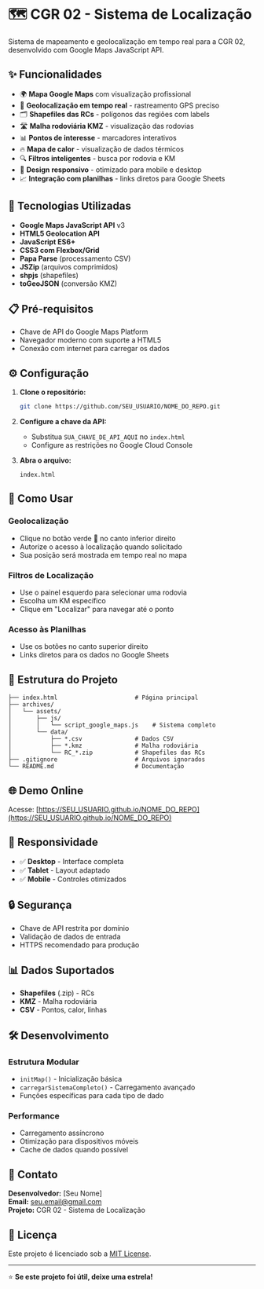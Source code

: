 # 🗺️ CGR 02 - Sistema de Localização

Sistema de mapeamento e geolocalização em tempo real para a CGR 02, desenvolvido com Google Maps JavaScript API.

## ✨ Funcionalidades

- 🌍 **Mapa Google Maps** com visualização profissional
- 📍 **Geolocalização em tempo real** - rastreamento GPS preciso
- 🗂️ **Shapefiles das RCs** - polígonos das regiões com labels
- 🛣️ **Malha rodoviária KMZ** - visualização das rodovias
- 📊 **Pontos de interesse** - marcadores interativos
- 🔥 **Mapa de calor** - visualização de dados térmicos
- 🔍 **Filtros inteligentes** - busca por rodovia e KM
- 📱 **Design responsivo** - otimizado para mobile e desktop
- 📈 **Integração com planilhas** - links diretos para Google Sheets

## 🚀 Tecnologias Utilizadas

- **Google Maps JavaScript API** v3
- **HTML5 Geolocation API**
- **JavaScript ES6+**
- **CSS3 com Flexbox/Grid**
- **Papa Parse** (processamento CSV)
- **JSZip** (arquivos comprimidos)
- **shpjs** (shapefiles)
- **toGeoJSON** (conversão KMZ)

## 📋 Pré-requisitos

- Chave de API do Google Maps Platform
- Navegador moderno com suporte a HTML5
- Conexão com internet para carregar os dados

## ⚙️ Configuração

1. **Clone o repositório:**
   ```bash
   git clone https://github.com/SEU_USUARIO/NOME_DO_REPO.git
   ```

2. **Configure a chave da API:**
   - Substitua `SUA_CHAVE_DE_API_AQUI` no `index.html`
   - Configure as restrições no Google Cloud Console

3. **Abra o arquivo:**
   ```
   index.html
   ```

## 🎯 Como Usar

### Geolocalização
- Clique no botão verde 📍 no canto inferior direito
- Autorize o acesso à localização quando solicitado
- Sua posição será mostrada em tempo real no mapa

### Filtros de Localização
- Use o painel esquerdo para selecionar uma rodovia
- Escolha um KM específico
- Clique em "Localizar" para navegar até o ponto

### Acesso às Planilhas
- Use os botões no canto superior direito
- Links diretos para os dados no Google Sheets

## 📁 Estrutura do Projeto

```
├── index.html                      # Página principal
├── archives/
│   └── assets/
│       ├── js/
│       │   └── script_google_maps.js    # Sistema completo
│       └── data/
│           ├── *.csv               # Dados CSV
│           ├── *.kmz               # Malha rodoviária
│           └── RC_*.zip            # Shapefiles das RCs
├── .gitignore                      # Arquivos ignorados
└── README.md                       # Documentação
```

## 🌐 Demo Online

Acesse: [https://SEU_USUARIO.github.io/NOME_DO_REPO](https://SEU_USUARIO.github.io/NOME_DO_REPO)

## 📱 Responsividade

- ✅ **Desktop** - Interface completa
- ✅ **Tablet** - Layout adaptado
- ✅ **Mobile** - Controles otimizados

## 🔒 Segurança

- Chave de API restrita por domínio
- Validação de dados de entrada
- HTTPS recomendado para produção

## 📊 Dados Suportados

- **Shapefiles** (.zip) - RCs
- **KMZ** - Malha rodoviária
- **CSV** - Pontos, calor, linhas

## 🛠️ Desenvolvimento

### Estrutura Modular
- `initMap()` - Inicialização básica
- `carregarSistemaCompleto()` - Carregamento avançado
- Funções específicas para cada tipo de dado

### Performance
- Carregamento assíncrono
- Otimização para dispositivos móveis
- Cache de dados quando possível

## 📧 Contato

**Desenvolvedor:** [Seu Nome]  
**Email:** seu.email@gmail.com  
**Projeto:** CGR 02 - Sistema de Localização

## 📄 Licença

Este projeto é licenciado sob a [MIT License](LICENSE).

---

⭐ **Se este projeto foi útil, deixe uma estrela!**
